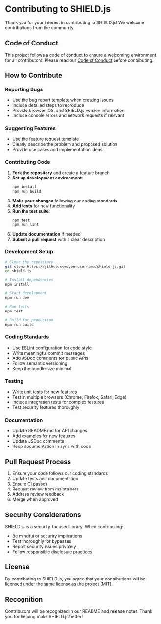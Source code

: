 # Contributing to SHIELD.js

Thank you for your interest in contributing to SHIELD.js! We welcome contributions from the community.

## Code of Conduct

This project follows a code of conduct to ensure a welcoming environment for all contributors. Please read our [Code of Conduct](CODE_OF_CONDUCT.md) before contributing.

## How to Contribute

### Reporting Bugs
- Use the bug report template when creating issues
- Include detailed steps to reproduce
- Provide browser, OS, and SHIELD.js version information
- Include console errors and network requests if relevant

### Suggesting Features
- Use the feature request template
- Clearly describe the problem and proposed solution
- Provide use cases and implementation ideas

### Contributing Code

1. **Fork the repository** and create a feature branch
2. **Set up development environment**:
   ```bash
   npm install
   npm run build
   ```
3. **Make your changes** following our coding standards
4. **Add tests** for new functionality
5. **Run the test suite**:
   ```bash
   npm test
   npm run lint
   ```
6. **Update documentation** if needed
7. **Submit a pull request** with a clear description

### Development Setup

```bash
# Clone the repository
git clone https://github.com/yourusername/shield-js.git
cd shield-js

# Install dependencies
npm install

# Start development
npm run dev

# Run tests
npm test

# Build for production
npm run build
```

### Coding Standards

- Use ESLint configuration for code style
- Write meaningful commit messages
- Add JSDoc comments for public APIs
- Follow semantic versioning
- Keep the bundle size minimal

### Testing

- Write unit tests for new features
- Test in multiple browsers (Chrome, Firefox, Safari, Edge)
- Include integration tests for complex features
- Test security features thoroughly

### Documentation

- Update README.md for API changes
- Add examples for new features
- Update JSDoc comments
- Keep documentation in sync with code

## Pull Request Process

1. Ensure your code follows our coding standards
2. Update tests and documentation
3. Ensure CI passes
4. Request review from maintainers
5. Address review feedback
6. Merge when approved

## Security Considerations

SHIELD.js is a security-focused library. When contributing:

- Be mindful of security implications
- Test thoroughly for bypasses
- Report security issues privately
- Follow responsible disclosure practices

## License

By contributing to SHIELD.js, you agree that your contributions will be licensed under the same license as the project (MIT).

## Recognition

Contributors will be recognized in our README and release notes. Thank you for helping make SHIELD.js better!